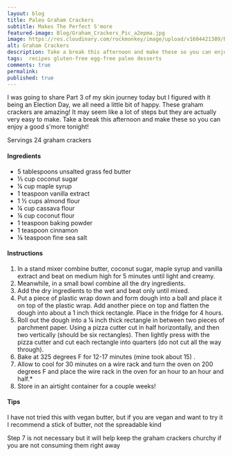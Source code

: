 ```yaml
---
layout: blog
title: Paleo Graham Crackers
subtitle: Makes The Perfect S'more
featured-image: Blog/Graham_Crackers_Pic_a2epma.jpg
image: https://res.cloudinary.com/rockmonkey/image/upload/v1604421389/Blog/Graham_Crackers_Pic_a2epma.jpg
alt: Graham Crackers
description: Take a break this afternoon and make these so you can enjoy a good s'more tonight!
tags:  recipes gluten-free egg-free paleo desserts
comments: true
permalink:
published: true
---
```

I was going to share Part 3 of my skin journey today but I figured with it being an Election Day, we all need a little bit of happy. These graham crackers are amazing! It may seem like a lot of steps but they are actually very easy to make. Take a break this afternoon and make these so you can enjoy a good s'more tonight!

Servings 24 graham crackers

#### Ingredients
* 5 tablespoons unsalted grass fed butter
* ⅓ cup coconut sugar
* ¼ cup maple syrup
* 1 teaspoon vanilla extract
* 1 ½ cups almond flour
* ¼ cup cassava flour
* ¼ cup coconut flour
* 1 teaspoon baking powder
* 1 teaspoon cinnamon
* ⅛ teaspoon fine sea salt


#### Instructions
1. In a stand mixer combine butter, coconut sugar, maple syrup and vanilla extract and beat on medium high for 5 minutes until light and creamy.  
2. Meanwhile, in a small bowl combine all the dry ingredients.
3. Add the dry ingredients to the wet and beat only until mixed.
4. Put a piece of plastic wrap down and form dough into a ball and place it on top of the plastic wrap. Add another piece on top and flatten the dough into about a 1 inch thick rectangle. Place in the fridge for 4 hours.
5. Roll out the dough into a ¼ inch thick rectangle in between two pieces of parchment paper. Using a pizza cutter cut in half horizontally, and then two vertically (should be six rectangles). Then lightly press with the pizza cutter and cut each rectangle into quarters (do not cut all the way through).
6. Bake at 325 degrees F for 12-17 minutes (mine took about 15) .
7. Allow to cool for 30 minutes on a wire rack and turn the oven on 200 degrees F and place the wire rack in the oven for an hour to an hour and half.*
8. Store in an airtight container for a couple weeks!


#### Tips
I have not tried this with vegan butter, but if you are vegan and want to try it I recommend a stick of butter, not the spreadable kind

Step 7 is not necessary but it will help keep the graham crackers churchy if you are not consuming them right away
